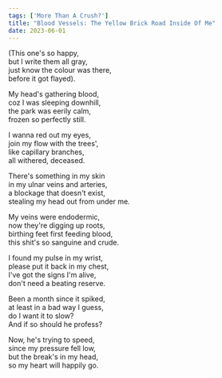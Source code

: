 ```yaml
---
tags: ['More Than A Crush?']
title: "Blood Vessels: The Yellow Brick Road Inside Of Me"
date: 2023-06-01
---
```


(This one's so happy,  
but I write them all gray,  
just know the colour was there,  
before it got flayed).

My head's gathering blood,  
coz I was sleeping downhill,  
the park was eerily calm,  
frozen so perfectly still.

I wanna red out my eyes,  
join my flow with the trees',  
like capillary branches,  
all withered, deceased.

There's something in my skin  
in my ulnar veins and arteries,  
a blockage that doesn't exist,  
stealing my head out from under me.

My veins were endodermic,  
now they're digging up roots,  
birthing feet first feeding blood,  
this shit's so sanguine and crude.

I found my pulse in my wrist,  
please put it back in my chest,  
I've got the signs I'm alive,  
don't need a beating reserve.

Been a month since it spiked,  
at least in a bad way I guess,  
do I want it to slow?  
And if so should he profess?

Now, he's trying to speed,  
since my pressure fell low,  
but the break's in my head,  
so my heart will happily go.
